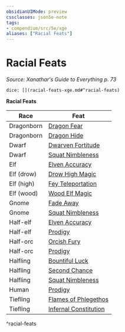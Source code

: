 ```yaml
---
obsidianUIMode: preview
cssclasses: json5e-note
tags:
- compendium/src/5e/xge
aliases: ["Racial Feats"]
---
```

# Racial Feats
*Source: Xanathar's Guide to Everything p. 73* 

`dice: [](racial-feats-xge.md#^racial-feats)`

**Racial Feats**

| Race | Feat |
|------|------|
| Dragonborn | [Dragon Fear](z_compendium/feats/dragon-fear-xge.md) |
| Dragonborn | [Dragon Hide](z_compendium/feats/dragon-hide-xge.md) |
| Dwarf | [Dwarven Fortitude](z_compendium/feats/dwarven-fortitude-xge.md) |
| Dwarf | [Squat Nimbleness](z_compendium/feats/squat-nimbleness-xge.md) |
| Elf | [Elven Accuracy](z_compendium/feats/elven-accuracy-xge.md) |
| Elf (drow) | [Drow High Magic](z_compendium/feats/drow-high-magic-xge.md) |
| Elf (high) | [Fey Teleportation](z_compendium/feats/fey-teleportation-xge.md) |
| Elf (wood) | [Wood Elf Magic](z_compendium/feats/wood-elf-magic-xge.md) |
| Gnome | [Fade Away](z_compendium/feats/fade-away-xge.md) |
| Gnome | [Squat Nimbleness](z_compendium/feats/squat-nimbleness-xge.md) |
| Half-elf | [Elven Accuracy](z_compendium/feats/elven-accuracy-xge.md) |
| Half-elf | [Prodigy](z_compendium/feats/prodigy-xge.md) |
| Half-orc | [Orcish Fury](z_compendium/feats/orcish-fury-xge.md) |
| Half-orc | [Prodigy](z_compendium/feats/prodigy-xge.md) |
| Halfling | [Bountiful Luck](z_compendium/feats/bountiful-luck-xge.md) |
| Halfling | [Second Chance](z_compendium/feats/second-chance-xge.md) |
| Halfling | [Squat Nimbleness](z_compendium/feats/squat-nimbleness-xge.md) |
| Human | [Prodigy](z_compendium/feats/prodigy-xge.md) |
| Tiefling | [Flames of Phlegethos](z_compendium/feats/flames-of-phlegethos-xge.md) |
| Tiefling | [Infernal Constitution](z_compendium/feats/infernal-constitution-xge.md) |
^racial-feats